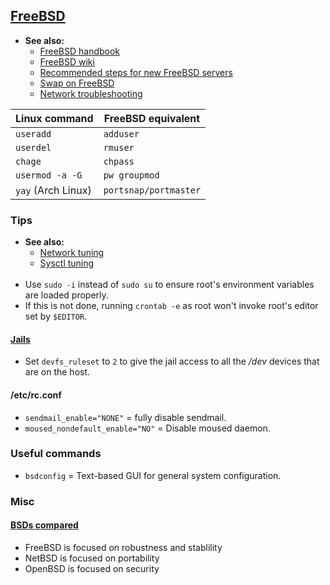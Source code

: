 ## [FreeBSD](https://www.freebsd.org/)

- **See also:**
  - [FreeBSD handbook](https://docs.freebsd.org/en/books/handbook/)
  - [FreeBSD wiki](https://wiki.freebsd.org/FrontPage)
  - [Recommended steps for new FreeBSD servers](https://www.digitalocean.com/community/tutorials/recommended-steps-for-new-freebsd-12-0-servers)
  - [Swap on FreeBSD](https://klarasystems.com/articles/exploring-swap-on-freebsd/)
  - [Network troubleshooting](https://klarasystems.com/articles/freebsd-network-troubleshooting-understanding-network-performance/)

| Linux command      | FreeBSD equivalent    |
|--------------------|-----------------------|
| `useradd`          | `adduser`             |
| `userdel`          | `rmuser`              |
| `chage`            | `chpass`              |
| `usermod -a -G`    | `pw groupmod`         |
| `yay` (Arch Linux) | `portsnap/portmaster` |

### Tips

- **See also:**
  - [Network tuning](https://calomel.org/freebsd_network_tuning.html)
  - [Sysctl tuning](https://serverfault.com/questions/64356/freebsd-performance-tuning-sysctl-parameter-loader-conf-kernel)
<br><br>
- Use `sudo -i` instead of `sudo su` to ensure root's environment variables are loaded properly.
- If this is not done, running `crontab -e` as root won't invoke root's editor set by `$EDITOR`.

#### [Jails](https://docs.freebsd.org/en/books/handbook/jails/)

- Set `devfs_ruleset` to `2` to give the jail access to all the */dev* devices that are on the host.

#### /etc/rc.conf

- `sendmail_enable="NONE"` = fully disable sendmail.
- `moused_nondefault_enable="NO"` = Disable moused daemon.

### Useful commands

- `bsdconfig` = Text-based GUI for general system configuration.

### Misc

#### [BSDs compared](https://jameshoward.us/archive/the-bsd-family-tree/)

- FreeBSD is focused on robustness and stablility
- NetBSD is focused on portability
- OpenBSD is focused on security
